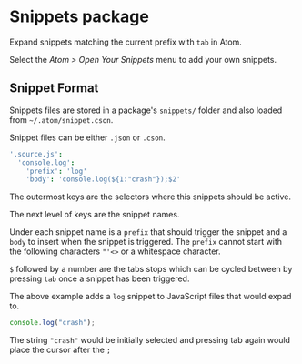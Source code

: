 # Snippets package

Expand snippets matching the current prefix with `tab` in Atom.

Select the _Atom > Open Your Snippets_ menu to add your own snippets.

## Snippet Format

Snippets files are stored in a package's `snippets/` folder and also loaded
from `~/.atom/snippet.cson`.

Snippet files can be either `.json` or `.cson`.

```coffee
'.source.js':
  'console.log':
    'prefix': 'log'
    'body': 'console.log(${1:"crash"});$2'
```

The outermost keys are the selectors where this snippets should be active.

The next level of keys are the snippet names.

Under each snippet name is a `prefix` that should trigger the snippet and a
`body` to insert when the snippet is triggered. The `prefix` cannot start with
the following characters `"'<>` or a whitespace character.

`$` followed by a number are the tabs stops which can be cycled between by
pressing `tab` once a snippet has been triggered.

The above example adds a `log` snippet to JavaScript files that would expad
to.

```js
console.log("crash");
```

The string `"crash"` would be initially selected and pressing tab again would
place the cursor after the `;`
